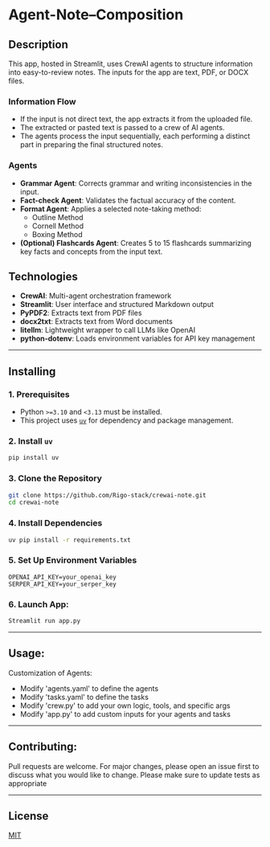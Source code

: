 # Agent-Note–Composition

## Description

This app, hosted in Streamlit, uses CrewAI agents to structure information into easy-to-review notes. The inputs for the app are text, PDF, or DOCX files.



### Information Flow

- If the input is not direct text, the app extracts it from the uploaded file.
- The extracted or pasted text is passed to a crew of AI agents.
- The agents process the input sequentially, each performing a distinct part in preparing the final structured notes.

### Agents

- **Grammar Agent**: Corrects grammar and writing inconsistencies in the input.
- **Fact-check Agent**: Validates the factual accuracy of the content.
- **Format Agent**: Applies a selected note-taking method:
  - Outline Method
  - Cornell Method
  - Boxing Method
- **(Optional) Flashcards Agent**: Creates 5 to 15 flashcards summarizing key facts and concepts from the input text.

## Technologies

- **CrewAI**: Multi-agent orchestration framework
- **Streamlit**: User interface and structured Markdown output
- **PyPDF2**: Extracts text from PDF files
- **docx2txt**: Extracts text from Word documents
- **litellm**: Lightweight wrapper to call LLMs like OpenAI
- **python-dotenv**: Loads environment variables for API key management

---

## Installing

### 1. Prerequisites

- Python `>=3.10` and `<3.13` must be installed.
- This project uses [`uv`](https://github.com/astral-sh/uv) for dependency and package management.

### 2. Install `uv`

```bash
pip install uv
```

### 3. Clone the Repository

```bash
git clone https://github.com/Rigo-stack/crewai-note.git
cd crewai-note
```
### 4. Install Dependencies
```bash
uv pip install -r requirements.txt
```
### 5. Set Up Environment Variables
```bash:
OPENAI_API_KEY=your_openai_key
SERPER_API_KEY=your_serper_key
```

### 6. Launch App:
``` bash
Streamlit run app.py
```
---
## Usage:

Customization of Agents:
- Modify 'agents.yaml' to define the agents
- Modify 'tasks.yaml' to define the tasks
- Modify 'crew.py' to add your own logic, tools, and specific args
- Modify 'app.py' to add custom inputs for your agents and tasks

---
## Contributing:

Pull requests are welcome. For major changes, please open an issue first to discuss what you would like to change. Please make sure to update tests as appropriate


---
## License
[MIT](https://choosealicense.com/licenses/mit/)
